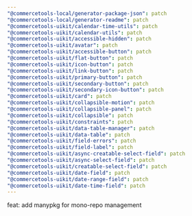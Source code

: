 ```yaml
---
"@commercetools-local/generator-package-json": patch
"@commercetools-local/generator-readme": patch
"@commercetools-uikit/calendar-time-utils": patch
"@commercetools-uikit/calendar-utils": patch
"@commercetools-uikit/accessible-hidden": patch
"@commercetools-uikit/avatar": patch
"@commercetools-uikit/accessible-button": patch
"@commercetools-uikit/flat-button": patch
"@commercetools-uikit/icon-button": patch
"@commercetools-uikit/link-button": patch
"@commercetools-uikit/primary-button": patch
"@commercetools-uikit/secondary-button": patch
"@commercetools-uikit/secondary-icon-button": patch
"@commercetools-uikit/card": patch
"@commercetools-uikit/collapsible-motion": patch
"@commercetools-uikit/collapsible-panel": patch
"@commercetools-uikit/collapsible": patch
"@commercetools-uikit/constraints": patch
"@commercetools-uikit/data-table-manager": patch
"@commercetools-uikit/data-table": patch
"@commercetools-uikit/field-errors": patch
"@commercetools-uikit/field-label": patch
"@commercetools-uikit/async-creatable-select-field": patch
"@commercetools-uikit/async-select-field": patch
"@commercetools-uikit/creatable-select-field": patch
"@commercetools-uikit/date-field": patch
"@commercetools-uikit/date-range-field": patch
"@commercetools-uikit/date-time-field": patch
---
```


feat: add manypkg for mono-repo management
